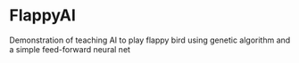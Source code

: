 # FlappyAI
Demonstration of teaching AI to play flappy bird using genetic algorithm and a simple feed-forward neural net 
